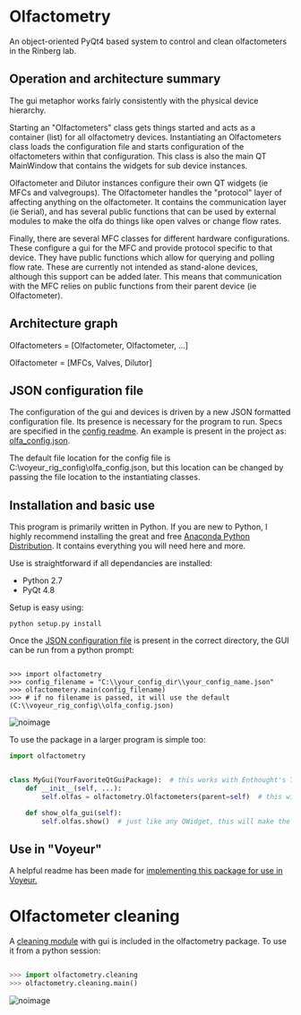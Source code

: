 # Olfactometry

An object-oriented PyQt4 based system to control and clean olfactometers in the Rinberg lab.

## Operation and architecture summary
The gui metaphor works fairly consistently with the physical device hierarchy.

Starting an "Olfactometers" class gets things started and acts as a container (list) for all olfactometry devices.
Instantiating an Olfactometers class loads the configuration file and starts configuration of the olfactometers within
that configuration. This class is also the main QT MainWindow that contains the widgets for sub device instances.

Olfactometer and Dilutor instances configure their own QT widgets (ie MFCs and valvegroups). The Olfactometer handles the "protocol"
layer of affecting anything on the olfactometer. It contains the communication layer (ie Serial), and has several public
functions that can be used by external modules to make the olfa do things like open valves or change flow rates.

Finally, there are several MFC classes for different hardware configurations. These configure a gui for the MFC and
provide protocol specific to that device. They have public functions which allow for querying and polling flow rate.
These are currently not intended as stand-alone devices, although this support can be added later. This means that
communication with the MFC relies on public functions from their parent device (ie Olfactometer).

## Architecture graph

Olfactometers = [Olfactometer, Olfactometer, ...]

Olfactometer = [MFCs, Valves, Dilutor]


## JSON configuration file
The configuration of the gui and devices is driven by a new JSON formatted configuration file. Its presence is necessary
for the program to run. Specs are specified in the [config readme](docs/json_specs.md). An example is present in the
project as: [olfa_config.json](olfa_config.json).

The default file location for the config file is C:\\voyeur_rig_config\\olfa_config.json, but this location can be changed
by passing the file location to the instantiating classes.


## Installation and basic use
This program is primarily written in Python. If you are new to Python, I highly recommend installing the great and free
[Anaconda Python Distribution](https://store.continuum.io/cshop/anaconda/). It contains everything you will need here
and more.

Use is straightforward if all dependancies are installed:
* Python 2.7
* PyQt 4.8

Setup is easy using:

    python setup.py install

Once the [JSON configuration file](docs/json_specs.md) is present in the correct directory, the GUI can be run from a python prompt:

```

>>> import olfactometry
>>> config_filename = "C:\\your_config_dir\\your_config_name.json"
>>> olfactometery.main(config_filename)
>>> # if no filename is passed, it will use the default (C:\\voyeur_rig_config\\olfa_config.json)
```

![noimage](docs/images/main.png)

To use the package in a larger program is simple too:
```python
import olfactometry


class MyGui(YourFavoriteQtGuiPackage):  # this works with Enthought's Traits when used in Qt mode.
    def __init__(self, ...):
        self.olfas = olfactometry.Olfactometers(parent=self)  # this will NOT activate the gui.

    def show_olfa_gui(self):
        self.olfas.show()  # just like any QWidget, this will make the olfactometers gui visible.
```

## Use in "Voyeur"
A helpful readme has been made for [implementing this package for use in Voyeur.](docs/voyeur_integration.md)

# Olfactometer cleaning
A [cleaning module](docs/cleaning.md) with gui is included in the olfactometry package. To use it from a python session:

```python

>>> import olfactometry.cleaning
>>> olfactometry.cleaning.main()
```

![noimage](docs/images/cleaning.png)